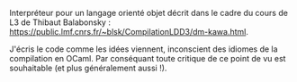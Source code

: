 Interpréteur pour un langage orienté objet décrit dans le cadre du cours de L3 de Thibaut Balabonsky : https://public.lmf.cnrs.fr/~blsk/CompilationLDD3/dm-kawa.html.

J'écris le code comme les idées viennent, inconscient des idiomes de la compilation en OCaml. Par conséquant toute critique de ce point de vu est souhaitable (et plus généralement aussi !).

